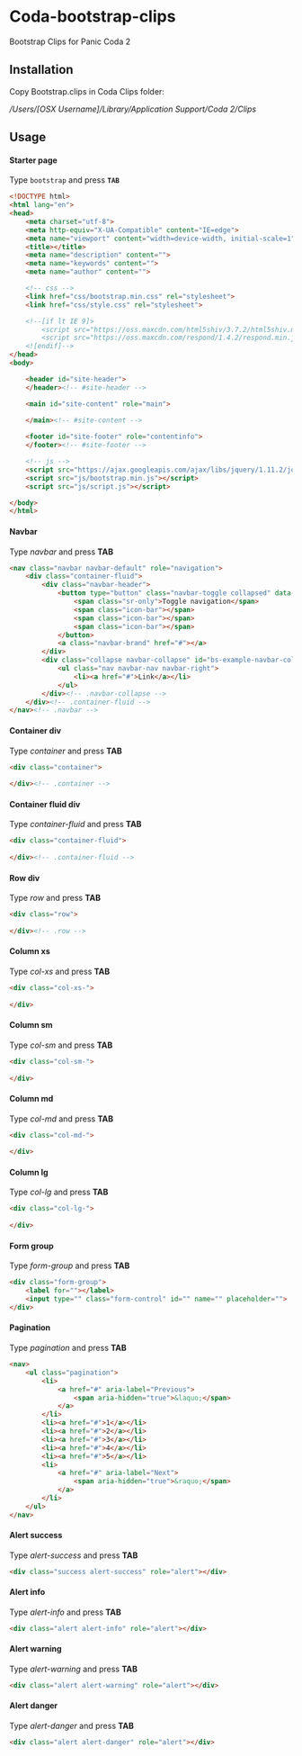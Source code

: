 # Coda-bootstrap-clips
Bootstrap Clips for Panic Coda 2

## Installation
Copy Bootstrap.clips in Coda Clips folder:

*/Users/[OSX Username]/Library/Application Support/Coda 2/Clips*

## Usage
#### Starter page
Type `bootstrap` and press **`TAB`**
```html
<!DOCTYPE html>
<html lang="en">
<head>
	<meta charset="utf-8">
	<meta http-equiv="X-UA-Compatible" content="IE=edge">
	<meta name="viewport" content="width=device-width, initial-scale=1">
	<title></title>
	<meta name="description" content="">
	<meta name="keywords" content="">
	<meta name="author" content="">

	<!-- css -->
	<link href="css/bootstrap.min.css" rel="stylesheet">
	<link href="css/style.css" rel="stylesheet">

	<!--[if lt IE 9]>
		<script src="https://oss.maxcdn.com/html5shiv/3.7.2/html5shiv.min.js"></script>
		<script src="https://oss.maxcdn.com/respond/1.4.2/respond.min.js"></script>
	<![endif]-->
</head>
<body>

	<header id="site-header">
	</header><!-- #site-header -->

	<main id="site-content" role="main">
		
	</main><!-- #site-content -->

	<footer id="site-footer" role="contentinfo">
	</footer><!-- #site-footer -->

	<!-- js -->
	<script src="https://ajax.googleapis.com/ajax/libs/jquery/1.11.2/jquery.min.js"></script>
	<script src="js/bootstrap.min.js"></script>
	<script src="js/script.js"></script>

</body>
</html>
```

#### Navbar
Type *navbar* and press **TAB**
```html
<nav class="navbar navbar-default" role="navigation">
	<div class="container-fluid">
		<div class="navbar-header">
			<button type="button" class="navbar-toggle collapsed" data-toggle="collapse" data-target="#bs-example-navbar-collapse-1">
				<span class="sr-only">Toggle navigation</span>
				<span class="icon-bar"></span>
				<span class="icon-bar"></span>
				<span class="icon-bar"></span>
			</button>
			<a class="navbar-brand" href="#"></a>
		</div>
		<div class="collapse navbar-collapse" id="bs-example-navbar-collapse-1">
			<ul class="nav navbar-nav navbar-right">
				<li><a href="#">Link</a></li>
			</ul>
		</div><!-- .navbar-collapse -->
	</div><!-- .container-fluid -->
</nav><!-- .navbar -->
```

#### Container div
Type *container* and press **TAB**
```html
<div class="container">
	
</div><!-- .container -->
```

#### Container fluid div
Type *container-fluid* and press **TAB**
```html
<div class="container-fluid">
	
</div><!-- .container-fluid -->
```

#### Row div
Type *row* and press **TAB**
```html
<div class="row">
	
</div><!-- .row -->
```

#### Column xs
Type *col-xs* and press **TAB**
```html
<div class="col-xs-">
	
</div>
```

#### Column sm
Type *col-sm* and press **TAB**
```html
<div class="col-sm-">
	
</div>
```

#### Column md
Type *col-md* and press **TAB**
```html
<div class="col-md-">
	
</div>
```

#### Column lg
Type *col-lg* and press **TAB**
```html
<div class="col-lg-">
	
</div>
```

#### Form group
Type *form-group* and press **TAB**
```html
<div class="form-group">
	<label for=""></label>
	<input type="" class="form-control" id="" name="" placeholder="">
</div>
```

#### Pagination
Type *pagination* and press **TAB**
```html
<nav>
	<ul class="pagination">
		<li>
			<a href="#" aria-label="Previous">
				<span aria-hidden="true">&laquo;</span>
			</a>
		</li>
		<li><a href="#">1</a></li>
		<li><a href="#">2</a></li>
		<li><a href="#">3</a></li>
		<li><a href="#">4</a></li>
		<li><a href="#">5</a></li>
		<li>
			<a href="#" aria-label="Next">
				<span aria-hidden="true">&raquo;</span>
			</a>
		</li>
	</ul>
</nav>
```

#### Alert success
Type *alert-success* and press **TAB**
```html
<div class="success alert-success" role="alert"></div>
```

#### Alert info
Type *alert-info* and press **TAB**
```html
<div class="alert alert-info" role="alert"></div>
```

#### Alert warning
Type *alert-warning* and press **TAB**
```html
<div class="alert alert-warning" role="alert"></div>
```

#### Alert danger
Type *alert-danger* and press **TAB**
```html
<div class="alert alert-danger" role="alert"></div>
```

